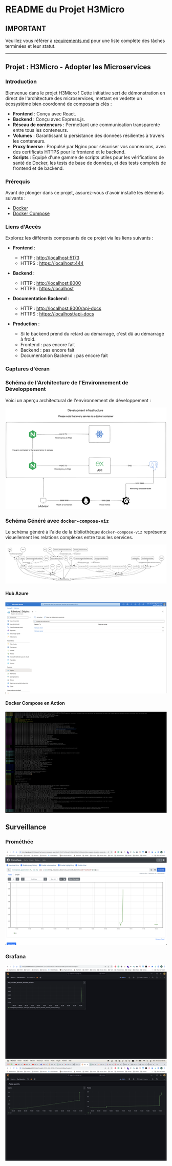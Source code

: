 # README du Projet H3Micro

## IMPORTANT

Veuillez vous référer à [requirements.md](./requirements.md) pour une liste complète des tâches terminées et leur statut.

---

## Projet : H3Micro - Adopter les Microservices

### Introduction

Bienvenue dans le projet H3Micro ! Cette initiative sert de démonstration en direct de l'architecture des microservices, mettant en vedette un écosystème bien coordonné de composants clés :

- **Frontend** : Conçu avec React.
- **Backend** : Conçu avec Express.js.
- **Réseau de conteneurs** : Permettant une communication transparente entre tous les conteneurs.
- **Volumes** : Garantissant la persistance des données résilientes à travers les conteneurs.
- **Proxy Inverse** : Propulsé par Nginx pour sécuriser vos connexions, avec des certificats HTTPS pour le frontend et le backend.
- **Scripts** : Équipé d'une gamme de scripts utiles pour les vérifications de santé de Docker, les tests de base de données, et des tests complets de frontend et de backend.

### Prérequis

Avant de plonger dans ce projet, assurez-vous d'avoir installé les éléments suivants :

- [Docker](https://www.docker.com/get-started)
- [Docker Compose](https://docs.docker.com/compose/install)

### Liens d'Accès

Explorez les différents composants de ce projet via les liens suivants :

- **Frontend** :

    - HTTP : [http://localhost:5173](http://localhost:5173)
    - HTTPS : [https://localhost:444](https://localhost:444)

- **Backend** :

    - HTTP : [http://localhost:8000](http://localhost:8000)
    - HTTPS : [https://localhost](https://localhost)

- **Documentation Backend** :

    - HTTP : [http://localhost:8000/api-docs](http://localhost:8000/api-docs)
    - HTTPS : [https://localhost/api-docs](https://localhost/api-docs)

- **Production** :

    - Si le backend prend du retard au démarrage, c'est dû au démarrage à froid.
    - Frontend : pas encore fait
    - Backend : pas encore fait
    - Documentation Backend : pas encore fait

### Captures d'écran

### Schéma de l'Architecture de l'Environnement de Développement

Voici un aperçu architectural de l'environnement de développement :

![Architecture de l'Environnement de Développement](./images/diagram-export-18_10_2023%2011_30_56.png)

### Schéma Généré avec `docker-compose-viz`

Le schéma généré à l'aide de la bibliothèque `docker-compose-viz` représente visuellement les relations complexes entre tous les services.

![Visualisation de Docker Compose](./images/docker-compose.png)

#### Hub Azure

![Hub Azure](./images/azure_hub.png)

#### Docker Compose en Action

![Exécution de Docker Compose](./images/docker_compose_running.png)

## Surveillance

### Prométhée

![Prométhée](./images/Prometheus.png)

### Grafana

![Backend de Grafana](./images/Grafana%20backend.png)
![Postgres de Grafana](./images/Grafana%20PG.png)
